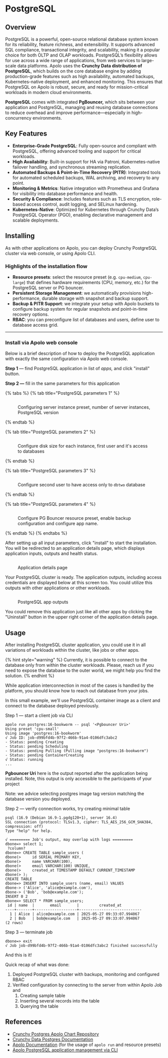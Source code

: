 # PostgreSQL

## Overview

PostgreSQL is a powerful, open-source relational database system known for its reliability, feature richness, and extensibility. It supports advanced SQL compliance, transactional integrity, and scalability, making it a popular choice for both OLTP and OLAP workloads. PostgreSQL’s flexibility allows for use across a wide range of applications, from web services to large-scale data platforms. Apolo uses the **Crunchy Data distribution of PostgreSQL**, which builds on the core database engine by adding production-grade features such as high availability, automated backups, Kubernetes-native deployment, and enhanced monitoring. This ensures that PostgreSQL on Apolo is robust, secure, and ready for mission-critical workloads in modern cloud environments.

**PostgreSQL** comes with integrated **PgBouncer,** which sits between your application and PostgreSQL, managing and reusing database connections to reduce overhead and improve performance—especially in high-concurrency environments.

## Key Features <a href="#key-features" id="key-features"></a>

* **Enterprise-Grade PostgreSQL**: Fully open-source and compliant with PostgreSQL, offering advanced tooling and support for critical workloads.
* **High Availability**: Built-in support for HA via Patroni, Kubernetes-native failover handling, and synchronous streaming replication.
* **Automated Backups & Point-in-Time Recovery (PITR)**: Integrated tools for automated scheduled backups, WAL archiving, and recovery to any point.
* **Monitoring & Metrics**: Native integration with Prometheus and Grafana for visibility into database performance and health.
* **Security & Compliance**: Includes features such as TLS encryption, role-based access control, audit logging, and SELinux hardening.
* **Kubernetes-Native**: Optimized for Kubernetes through Crunchy Data’s PostgreSQL Operator (PGO), enabling declarative management and scalable deployments.

## Installing <a href="#installation-and-deployment-on-apolo" id="installation-and-deployment-on-apolo"></a>

As with other applications on Apolo, you can deploy Crunchy PostgreSQL cluster via web console, or using Apolo CLI.

### **Highlights of the installation flow**

* **Resource presets**: select the resource preset (e.g. `cpu-medium`, `cpu-large`) that defines hardware requirements (CPU, memory, etc.) for the PostgreSQL server or PG bouncer.
* **Persistent Storage Management**: we automatically provisions high-performance, durable storage with snapshot and backup support.
* **Backup & PITR Support**: we integrate your setup with Apolo buckets to configure backup system for regular snapshots and point-in-time recovery options.
* **RBAC**: you can preconfigure list of databases and users, define user to database access grid.

***

### Install via Apolo web console

Below is a brief description of how to deploy the PostgreSQL application with exactly the same configuration via Apolo web console.

**Step 1** — find PostgreSQL application in list of _apps,_ and click "install" button.

**Step 2 —** fill in the same parameters for this application

{% tabs %}
{% tab title="PostgreSQL parameters 1" %}
<figure><img src="../../../../.gitbook/assets/image (9) (1).png" alt=""><figcaption><p>Configuring server instance preset, number of server instances, PostgreSQL version</p></figcaption></figure>
{% endtab %}

{% tab title="PostgreSQL parameters 2" %}
<figure><img src="../../../../.gitbook/assets/image (11) (1).png" alt=""><figcaption><p>Configure disk size for each instance, first user and it's access to databases</p></figcaption></figure>
{% endtab %}

{% tab title="PostgreSQL parameters 3" %}
<figure><img src="../../../../.gitbook/assets/image (12) (1).png" alt=""><figcaption><p>Configure second user to have access only to <code>dbtwo</code> database</p></figcaption></figure>
{% endtab %}

{% tab title="PostgreSQL parameters 4" %}
<figure><img src="../../../../.gitbook/assets/image (13) (1).png" alt=""><figcaption><p>Configure PG Bouncer resource preset, enable backup configuration and configure app name.</p></figcaption></figure>
{% endtab %}
{% endtabs %}

After setting up all input parameters, click "install" to start the installation. You will be redirected to an application details page, which displays application inputs, outputs and health status.

<figure><img src="../../../../.gitbook/assets/image (15) (1).png" alt=""><figcaption><p>Application details page</p></figcaption></figure>

Your PostgreSQL cluster is ready. The application outputs, including access credentials are displayed below at this screen too. You could utilize this outputs with other applications or other workloads.&#x20;

<figure><img src="../../../../.gitbook/assets/image (17) (1).png" alt=""><figcaption><p>PostgreSQL app outputs</p></figcaption></figure>

You could remove this application just like all other apps by clicking the "Uninstall" button in the upper right corner of the application details page.

## Usage

After installing PostgreSQL cluster application, you could use it in all variations of workloads within the cluster, like jobs or other apps.

{% hint style="warning" %}
Currently, it is possible to connect to the database only from within the cluster workloads. Please, reach us if you need to expose the database to the outer world, we might help you find the solution.
{% endhint %}

While application interconnection in most of the cases is handled by the platform, you should know how to reach out database from your jobs.

In this small example, we'll use PostgreSQL container image as a client and connect to the database deployed previously.&#x20;

Step 1 — start a client job via CLI

```
apolo run postgres:16-bookworm -- psql '<Pgbouncer Uri>'
Using preset 'cpu-small'
Using image 'postgres:16-bookworm'
√ Job ID: job-d99bfd4b-97f2-466b-91a4-0106dfc3abc2
- Status: pending Creating
- Status: pending Scheduling
- Status: pending Pulling (Pulling image "postgres:16-bookworm")
- Status: pending ContainerCreating
√ Status: running
...
```

**Pgbouncer Uri** here is the output reported after the application being installed. Note, this output is only accessible to the participants of your project

Note: we advice selecting postgres image tag version matching the database version you deployed.

Step 2 — verify connection works, try creating minimal table

```
psql (16.9 (Debian 16.9-1.pgdg120+1), server 16.4)
SSL connection (protocol: TLSv1.3, cipher: TLS_AES_256_GCM_SHA384, compression: off)
Type "help" for help.

√ ========= Job's output, may overlap with logs =========
dbone=> select 1;
 ?column? 
dbone=> CREATE TABLE sample_users (
dbone(>     id SERIAL PRIMARY KEY,
dbone(>     name VARCHAR(100),
dbone(>     email VARCHAR(100) UNIQUE,
dbone(>     created_at TIMESTAMP DEFAULT CURRENT_TIMESTAMP
dbone(> );
CREATE TABLE
dbone=> INSERT INTO sample_users (name, email) VALUES
dbone-> ('Alice', 'alice@example.com'),
dbone-> ('Bob', 'bob@example.com');
INSERT 0 2
dbone=> SELECT * FROM sample_users;
 id | name  |       email       |         created_at         
----+-------+-------------------+----------------------------
  1 | Alice | alice@example.com | 2025-05-27 09:33:07.994067
  2 | Bob   | bob@example.com   | 2025-05-27 09:33:07.994067
(2 rows)
```

Step 3 — terminate job

```
dbone=> exit
√ Job job-d99bfd4b-97f2-466b-91a4-0106dfc3abc2 finished successfully
```

And this is it!

Quick recap of what was done:

1. Deployed PostgreSQL cluster with backups, monitoring and configured RBAC
2. Verified configuration by connecting to the server from within Apolo Job and
   1. Creating sample table
   2. Inserting several records into the table
   3. Querying the table

## References

* [Crunchy Postgres Apolo Chart Repository](https://github.com/neuro-inc/app-crunchy-postgres)
* [Crunchy Data Postgres Documentation](https://access.crunchydata.com/documentation/postgres-operator/latest/quickstart)
* [Apolo Documentation](https://docs.apolo.us/apolo-cli/commands/shortcuts#usage-16) (for the usage of `apolo run` and resource presets)
* [Apolo PostgreSQL application management via CLI](../../../../apolo-concepts-cli/apps/installable-apps/available-apps/postgresql.md)
